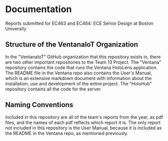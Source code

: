 # Documentation
Reports submitted for EC463 and EC464: ECE Senior Design at Boston University

## Structure of the VentanaIoT Organization
In the "VentanaIoT" GitHub organization that this repository exists in, there are two other important repositories to the Team 13 Project. The "Ventana" repository contains the code that runs the Ventana HoloLens application. The README file in the Ventana repo also contains the User's Manual, which is an extensive markdown document with information about the installation, use and development of the entire project. The "HoloHub" repository contains all the code for the server. 

## Naming Conventions
Included in this repository are all of the team's reports from the year, as pdf files, and the names of each pdf reflects which report it is. The only report not included in this repository is the User Manual, because it is included as the README in the Ventana repo, as mentioned previously.
